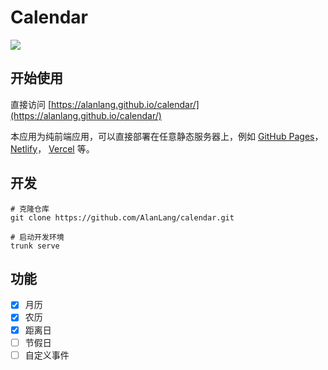 # Calendar
[![](https://github.com/AlanLang/calendar/actions/workflows/build.yml/badge.svg)](https://github.com/AlanLang/calendar/actions/workflows/build.yml)
## 开始使用
直接访问 [https://alanlang.github.io/calendar/](https://alanlang.github.io/calendar/)

本应用为纯前端应用，可以直接部署在任意静态服务器上，例如 [GitHub Pages](https://pages.github.com/)， [Netlify](https://www.netlify.com/)， [Vercel](https://vercel.com/) 等。

## 开发
```shell
# 克隆仓库
git clone https://github.com/AlanLang/calendar.git

# 启动开发环境
trunk serve
```

## 功能
* [x] 月历
* [x] 农历
* [x] 距离日
* [ ] 节假日
* [ ] 自定义事件